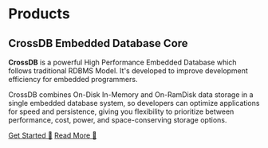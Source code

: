 # Products

## CrossDB Embedded Database Core

**CrossDB** is a powerful High Performance Embedded Database which follows traditional RDBMS Model. It's developed to
improve development efficiency for embedded programmers. 

CrossDB combines On-Disk In-Memory and On-RamDisk data storage in a single embedded database system, so developers can optimize applications for speed and persistence, giving you flexibility to prioritize between performance, cost, power, and space-conserving storage options.

<p>
	<a class="cdb-button cdb-button-primary" href="../../docs/get-started">Get Started 🧭</a> 
	<a class=cdb-button href="../../docs/introduction">Read More 📜</a>
</p>
